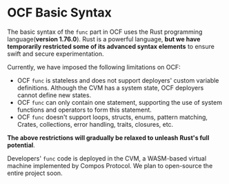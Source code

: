 # OCF Basic Syntax

The basic syntax of the `func` part in OCF uses the Rust programming language(**version 1.76.0**). Rust is a powerful language, **but we have temporarily restricted some of its advanced syntax elements** to ensure swift and secure experimentation.

Currently, we have imposed the following limitations on OCF:

* OCF `func` is stateless and does not support deployers' custom variable definitions. Although the CVM has a system state, OCF deployers cannot define new states.
* OCF `func` can only contain one statement, supporting the use of system functions and operators to form this statement.
* OCF `func` doesn't support loops, structs, enums, pattern matching, Crates, collections, error handling, traits, closures, etc.

**The above restrictions will gradually be relaxed to unleash Rust's full potential**.

Developers' `func` code is deployed in the CVM, a WASM-based virtual machine implemented by Compos Protocol. We plan to open-source the entire project soon.
